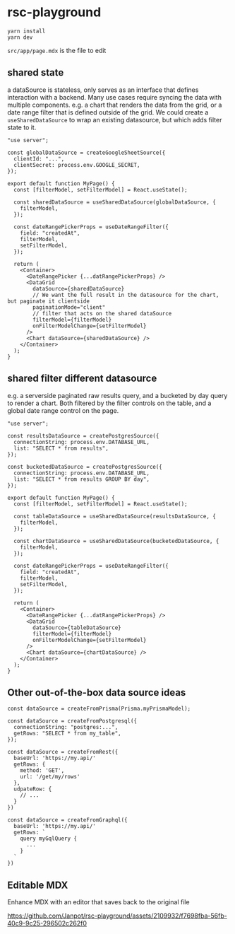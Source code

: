 # rsc-playground

```
yarn install
yarn dev
```

`src/app/page.mdx` is the file to edit

## shared state

a dataSource is stateless, only serves as an interface that defines interaction with a backend. Many use cases require syncing the data with multiple components. e.g. a chart that renders the data from the grid, or a date range filter that is defined outside of the grid. We could create a `useSharedDataSource` to wrap an existing datasource, but which adds filter state to it.

```tsx
"use server";

const globalDataSource = createGoogleSheetSource({
  clientId: "...",
  clientSecret: process.env.GOOGLE_SECRET,
});

export default function MyPage() {
  const [filterModel, setFilterModel] = React.useState();

  const sharedDataSource = useSharedDataSource(globalDataSource, {
    filterModel,
  });

  const dateRangePickerProps = useDateRangeFilter({
    field: "createdAt",
    filterModel,
    setFilterModel,
  });

  return (
    <Container>
      <DateRangePicker {...datRangePickerProps} />
      <DataGrid
        dataSource={sharedDataSource}
        // We want the full result in the datasource for the chart, but paginate it clientside
        paginationMode="client"
        // filter that acts on the shared dataSource
        filterModel={filterModel}
        onFilterModelChange={setFilterModel}
      />
      <Chart dataSource={sharedDataSource} />
    </Container>
  );
}
```

## shared filter different datasource

e.g. a serverside paginated raw results query, and a bucketed by day query to render a chart. Both filtered by the filter controls on the table, and a global date range control on the page.

```tsx
"use server";

const resultsDataSource = createPostgresSource({
  connectionString: process.env.DATABASE_URL,
  list: "SELECT * from results",
});

const bucketedDataSource = createPostgresSource({
  connectionString: process.env.DATABASE_URL,
  list: "SELECT * from results GROUP BY day",
});

export default function MyPage() {
  const [filterModel, setFilterModel] = React.useState();

  const tableDataSource = useSharedDataSource(resultsDataSource, {
    filterModel,
  });

  const chartDataSource = useSharedDataSource(bucketedDataSource, {
    filterModel,
  });

  const dateRangePickerProps = useDateRangeFilter({
    field: "createdAt",
    filterModel,
    setFilterModel,
  });

  return (
    <Container>
      <DateRangePicker {...datRangePickerProps} />
      <DataGrid
        dataSource={tableDataSource}
        filterModel={filterModel}
        onFilterModelChange={setFilterModel}
      />
      <Chart dataSource={chartDataSource} />
    </Container>
  );
}
```

## Other out-of-the-box data source ideas

```tsx
const dataSource = createFromPrisma(Prisma.myPrismaModel);

const dataSource = createFromPostgresql({
  connectionString: "postgres:...",
  getRows: "SELECT * from my_table",
});

const dataSource = createFromRest({
  baseUrl: 'https://my.api/'
  getRows: {
    method: 'GET',
    url: '/get/my/rows'
  },
  udpateRow: {
    // ...
  }
})

const dataSource = createFromGraphql({
  baseUrl: 'https://my.api/'
  getRows: `
    query myGqlQuery {
      ...
    }
  `
})
```

## Editable MDX

Enhance MDX with an editor that saves back to the original file

https://github.com/Janpot/rsc-playground/assets/2109932/f7698fba-56fb-40c9-9c25-296502c262f0
